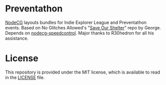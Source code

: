 # Preventathon
[NodeCG](http://github.com/nodecg/nodecg) layouts bundles for Indie Explorer League and Preventathon events. Based on No Glitches Allowed's "[Save Our Shelter](https://horaro.org/noga/saveourshelter)" repo by George. Depends on [nodecg-speedcontrol](https://github.com/speedcontrol/nodecg-speedcontrol). Major thanks to R30hedron for all his assistance. 

# License

This repository is provided under the MIT license, which is available to read in the [LICENSE](LICENSE) file.